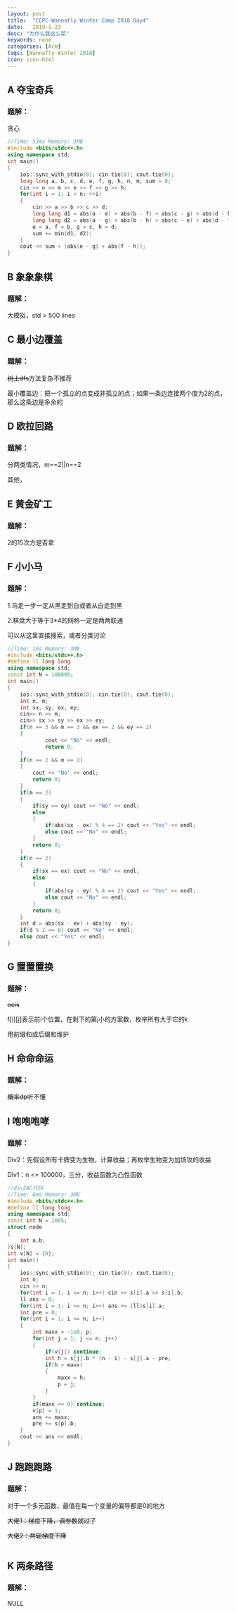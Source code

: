 ```yaml
---
layout: post
title:  "CCPC-Wannafly Winter Camp 2018 Day4"
date:   2019-1-23
desc: "为什么我这么菜"
keywords: none
categories: [Acm]
tags: [Wannafly Winter 2018]
icon: icon-html
---
```


## A 夺宝奇兵

### 题解：

贪心

```c++
//Time: 53ms Memory: 3MB
#include <bits/stdc++.h>
using namespace std;
int main()
{
	ios::sync_with_stdio(0); cin.tie(0); cout.tie(0);
	long long a, b, c, d, e, f, g, h, n, m, sum = 0;
	cin >> n >> m >> e >> f >> g >> h;
	for(int i = 1; i < n; ++i)
	{
		cin >> a >> b >> c >> d;
		long long d1 = abs(a - e) + abs(b - f) + abs(c - g) + abs(d - h);
		long long d2 = abs(a - g) + abs(b - h) + abs(c - e) + abs(d - f);
		e = a, f = b, g = c, h = d;
		sum += min(d1, d2);
	}
	cout << sum + (abs(e - g) + abs(f - h));
}
```

## B 象象象棋

### 题解：

大模拟，std > 500 lines

## C 最小边覆盖

### 题解：

~~树上dfs~~方法复杂不推荐

最小覆盖边：把一个孤立的点变成非孤立的点；如果一条边连接两个度为2的点，那么这条边是多余的

## D 欧拉回路

### 题解：

分两类情况，m==2\|\|n==2

其他，

## E 黄金矿工

### 题解：

2的15次方是否拿

## F 小小马

### 题解：

1.马走一步一定从黑走到白或者从白走到黑

2.棋盘大于等于3*4的网格一定是两两联通

可以从这里直接搜索，或者分类讨论

```c++
//Time: 1ms Memory: 3MB
#include <bits/stdc++.h>
#define ll long long
using namespace std;
const int N = 100005;
int main()
{
	ios::sync_with_stdio(0); cin.tie(0); cout.tie(0);
	int n, m;
	int sx, sy, ex, ey;
	cin>> n >> m;
	cin>> sx >> sy >> ex >> ey;
	if(n == 3 && m == 3 && ex == 2 && ey == 2)
    {
			cout << "No" << endl;
			return 0;
	}
	if(n == 2 && m == 2)
    {
		cout << "No" << endl;
		return 0;
	}
	if(m == 2)
    {
		if(sy == ey) cout << "No" << endl;
		else
        {
			if(abs(sx - ex) % 4 == 2) cout << "Yes" << endl;
			else cout << "No" << endl;
		}
		return 0;
	}
	if(n == 2)
    {
		if(sx == ex) cout << "No" << endl;
		else
        {
			if(abs(sy - ey) % 4 == 2) cout << "Yes" << endl;
			else cout << "No" << endl;
		}
		return 0;
	}
	int d = abs(sx - ex) + abs(sy - ey);
	if(d % 2 == 0) cout << "No" << endl;
	else cout << "Yes" << endl;
}
```



## G 置置置换

### 题解：

~~oeis~~

f\[i]\[j]表示前i个位置，在剩下的第j小的方案数，枚举所有大于它的k

用前缀和或后缀和维护

## H 命命命运

### 题解：

~~概率dp~~听不懂

## I 咆咆咆哮

### 题解：

Div2：先假设所有卡牌变为生物，计算收益；再枚举生物变为加场攻的收益

Div1：n <= 100000，三分，收益函数为凸性函数

```c++
//div2AC代码
//Time: 6ms Memory: 3MB
#include <bits/stdc++.h>
#define ll long long
using namespace std;
const int N = 1005;
struct node
{
	int a,b;
}s[N];
int v[N] = {0};
int main()
{
	ios::sync_with_stdio(0); cin.tie(0); cout.tie(0);
	int n;
	cin >> n;
	for(int i = 1; i <= n; i++) cin >> s[i].a >> s[i].b;
	ll ans = 0;
	for(int i = 1; i <= n; i++) ans += (ll)s[i].a;
	int pre = 0;
	for(int i = 1; i <= n; i++)
	{
		int maxx = -1e8, p;
		for(int j = 1; j <= n; j++)
		{
			if(v[j]) continue;
			int h = s[j].b * (n - i) - s[j].a - pre;
			if(h > maxx)
            {
				maxx = h;
				p = j;
			}
		}
		if(maxx <= 0) continue;
		v[p] = 1;
		ans += maxx;
		pre += s[p].b;
	}
	cout << ans << endl;
}
```

## J 跑跑跑路

### 题解：

对于一个多元函数，最值在每一个变量的偏导都是0的地方

~~大佬1：梯度下降，调参数就过了~~

~~大佬2：共轭梯度下降~~

```c++

```

## K 两条路径

### 题解：

NULL

